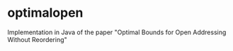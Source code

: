 # optimalopen
Implementation in Java of the paper "Optimal Bounds for Open Addressing Without Reordering"
